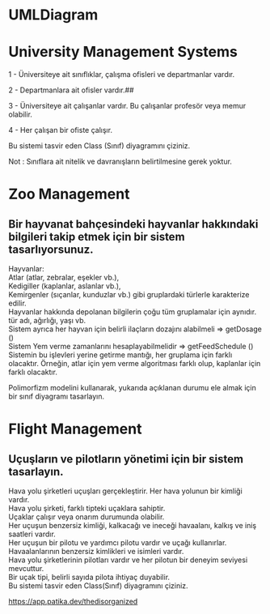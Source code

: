 # UMLDiagram
# University Management Systems

1 - Üniversiteye ait sınıflıklar, çalışma ofisleri ve departmanlar vardır.

2 - Departmanlara ait ofisler vardır.##

3 - Üniversiteye ait çalışanlar vardır. Bu çalışanlar profesör veya memur olabilir.

4 - Her çalışan bir ofiste çalışır.

Bu sistemi tasvir eden Class (Sınıf) diyagramını çiziniz.

Not : Sınıflara ait nitelik ve davranışların belirtilmesine gerek yoktur.

# Zoo Management
## Bir hayvanat bahçesindeki hayvanlar hakkındaki bilgileri takip etmek için bir sistem tasarlıyorsunuz.

Hayvanlar:  
Atlar (atlar, zebralar, eşekler vb.),  
Kedigiller (kaplanlar, aslanlar vb.),  
Kemirgenler (sıçanlar, kunduzlar vb.) gibi gruplardaki türlerle karakterize edilir.  
Hayvanlar hakkında depolanan bilgilerin çoğu tüm gruplamalar için aynıdır. tür adı, ağırlığı, yaşı vb.  
Sistem ayrıca her hayvan için belirli ilaçların dozajını alabilmeli => getDosage ()  
Sistem Yem verme zamanlarını hesaplayabilmelidir => getFeedSchedule ()  
Sistemin bu işlevleri yerine getirme mantığı, her gruplama için farklı olacaktır. Örneğin, atlar için yem verme algoritması farklı olup, kaplanlar için farklı olacaktır.  

Polimorfizm modelini kullanarak, yukarıda açıklanan durumu ele almak için bir sınıf diyagramı tasarlayın.  

# Flight Management

## Uçuşların ve pilotların yönetimi için bir sistem tasarlayın.

Hava yolu şirketleri uçuşları gerçekleştirir. Her hava yolunun bir kimliği vardır.  
Hava yolu şirketi, farklı tipteki uçaklara sahiptir.  
Uçaklar çalışır veya onarım durumunda olabilir.  
Her uçuşun benzersiz kimliği, kalkacağı ve ineceği havaalanı, kalkış ve iniş saatleri vardır.  
Her uçuşun bir pilotu ve yardımcı pilotu vardır ve uçağı kullanırlar.  
Havaalanlarının benzersiz kimlikleri ve isimleri vardır.  
Hava yolu şirketlerinin pilotları vardır ve her pilotun bir deneyim seviyesi mevcuttur.  
Bir uçak tipi, belirli sayıda pilota ihtiyaç duyabilir.  
Bu sistemi tasvir eden Class(Sınıf) diyagramını çiziniz.  

https://app.patika.dev/thedisorganized
